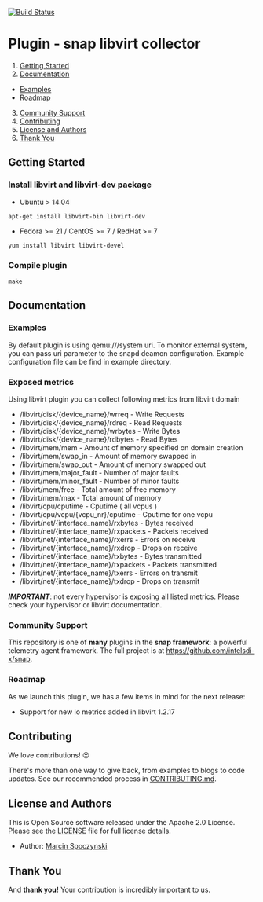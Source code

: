 <!--
http://www.apache.org/licenses/LICENSE-2.0.txt


Copyright 2015 Intel Corporation

Licensed under the Apache License, Version 2.0 (the "License");
you may not use this file except in compliance with the License.
You may obtain a copy of the License at

    http://www.apache.org/licenses/LICENSE-2.0

Unless required by applicable law or agreed to in writing, software
distributed under the License is distributed on an "AS IS" BASIS,
WITHOUT WARRANTIES OR CONDITIONS OF ANY KIND, either express or implied.
See the License for the specific language governing permissions and
limitations under the License.
-->
[![Build Status](https://api.travis-ci.com/intelsdi-x/snap-plugin-collector-libvirt.svg?token=FhmCtm9AdqhSXoSbqxo2&branch=master)](https://travis-ci.com/intelsdi-x/snap-plugin-collector-libvirt )
# Plugin - snap libvirt collector

1. [Getting Started](#getting-started)
2. [Documentation](#documentation)
  * [Examples](#examples)
  * [Roadmap](#roadmap)
3.  [Community Support](#community-support)
4. [Contributing](#contributing)
5. [License and Authors](#license-and-authors)
6. [Thank You](#thank-you)

## Getting Started


### Install libvirt and libvirt-dev package

* Ubuntu > 14.04
```
apt-get install libvirt-bin libvirt-dev
```
* Fedora >= 21 / CentOS >= 7 / RedHat >= 7
```
yum install libvirt libvirt-devel
```

### Compile plugin
```
make
```

## Documentation

### Examples

By default plugin is using qemu:///system uri. To monitor external
system, you can pass uri parameter to the snapd deamon configuration.
Example configuration file can be find in example directory.


### Exposed metrics
Using libvirt plugin you can collect following metrics from libvirt domain

*  /libvirt/disk/{device_name}/wrreq - Write Requests
*  /libvirt/disk/{device_name}/rdreq - Read Requests
*  /libvirt/disk/{device_name}/wrbytes - Write Bytes
*  /libvirt/disk/{device_name}/rdbytes - Read Bytes
*  /libvirt/mem/mem - Amount of memory specified on domain creation
*  /libvirt/mem/swap_in - Amount of memory swapped in
*  /libvirt/mem/swap_out - Amount of memory swapped out
*  /libvirt/mem/major_fault - Number of major faults
*  /libvirt/mem/minor_fault - Number of minor faults
*  /libvirt/mem/free - Total amount of free memory
*  /libvirt/mem/max - Total amount of memory
*  /libvirt/cpu/cputime - Cputime ( all vcpus )
*  /libvirt/cpu/vcpu/{vcpu_nr}/cputime - Cputime for one vcpu
*  /libvirt/net/{interface_name}/rxbytes - Bytes received
*  /libvirt/net/{interface_name}/rxpackets - Packets received
*  /libvirt/net/{interface_name}/rxerrs - Errors on receive
*  /libvirt/net/{interface_name}/rxdrop - Drops on receive
*  /libvirt/net/{interface_name}/txbytes - Bytes transmitted
*  /libvirt/net/{interface_name}/txpackets - Packets transmitted
*  /libvirt/net/{interface_name}/txerrs - Errors on transmit
*  /libvirt/net/{interface_name}/txdrop - Drops on transmit

**_IMPORTANT_**: not every hypervisor is exposing all listed metrics. Please check
your hypervisor or libvirt documentation.

### Community Support
This repository is one of **many** plugins in the **snap framework**: a powerful telemetry agent framework.
The full project is at https://github.com/intelsdi-x/snap.

### Roadmap
As we launch this plugin, we has a few items in mind for the next release:
* Support for new io metrics added in libvirt 1.2.17

## Contributing
We love contributions! :heart_eyes:

There's more than one way to give back, from examples to blogs to code updates. See our recommended process in [CONTRIBUTING.md](CONTRIBUTING.md).

## License and Authors
This is Open Source software released under the Apache 2.0 License. Please see the [LICENSE](LICENSE) file for full license details.

* Author: [Marcin Spoczynski](https://github.com/sandlbn/)

## Thank You
And **thank you!** Your contribution is incredibly important to us.

